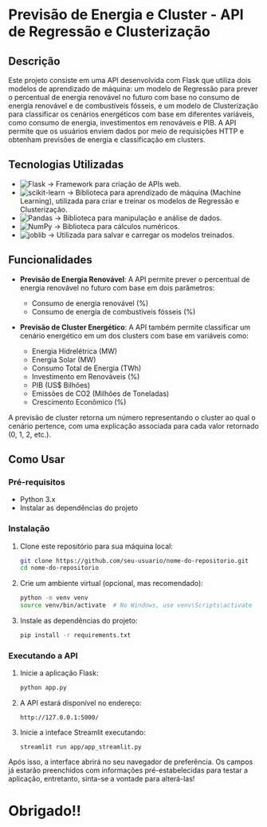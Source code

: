 # Previsão de Energia e Cluster - API de Regressão e Clusterização

## Descrição

Este projeto consiste em uma API desenvolvida com Flask que utiliza dois modelos de aprendizado de máquina: um modelo de Regressão para prever o percentual de energia renovável no futuro com base no consumo de energia renovável e de combustíveis fósseis, e um modelo de Clusterização para classificar os cenários energéticos com base em diferentes variáveis, como consumo de energia, investimentos em renováveis e PIB. A API permite que os usuários enviem dados por meio de requisições HTTP e obtenham previsões de energia e classificação em clusters.

## Tecnologias Utilizadas

- ![Flask](https://img.shields.io/badge/Flask-%23000.svg?style=for-the-badge&logo=flask&logoColor=white) -> Framework para criação de APIs web.
- ![scikit-learn](https://img.shields.io/badge/scikit--learn-%23F7931E.svg?style=for-the-badge&logo=scikit-learn&logoColor=white) -> Biblioteca para aprendizado de máquina (Machine Learning), utilizada para criar e treinar os modelos de Regressão e Clusterização.
- ![Pandas](https://img.shields.io/badge/Pandas-%23150458.svg?style=for-the-badge&logo=pandas&logoColor=white) -> Biblioteca para manipulação e análise de dados.
- ![NumPy](https://img.shields.io/badge/NumPy-%23013243.svg?style=for-the-badge&logo=numpy&logoColor=white) -> Biblioteca para cálculos numéricos.
- ![joblib](https://img.shields.io/badge/joblib-%23A7A8AA.svg?style=for-the-badge&logo=joblib&logoColor=white) -> Utilizada para salvar e carregar os modelos treinados.

## Funcionalidades

- **Previsão de Energia Renovável**: A API permite prever o percentual de energia renovável no futuro com base em dois parâmetros:
  - Consumo de energia renovável (%)
  - Consumo de energia de combustíveis fósseis (%)

- **Previsão de Cluster Energético**: A API também permite classificar um cenário energético em um dos clusters com base em variáveis como:
  - Energia Hidrelétrica (MW)
  - Energia Solar (MW)
  - Consumo Total de Energia (TWh)
  - Investimento em Renováveis (%)
  - PIB (US$ Bilhões)
  - Emissões de CO2 (Milhões de Toneladas)
  - Crescimento Econômico (%)

A previsão de cluster retorna um número representando o cluster ao qual o cenário pertence, com uma explicação associada para cada valor retornado (0, 1, 2, etc.).

## Como Usar

### Pré-requisitos

- Python 3.x
- Instalar as dependências do projeto

### Instalação

1. Clone este repositório para sua máquina local:
    ```bash
    git clone https://github.com/seu-usuario/nome-do-repositorio.git
    cd nome-do-repositorio
    ```

2. Crie um ambiente virtual (opcional, mas recomendado):
    ```bash
    python -m venv venv
    source venv/bin/activate  # No Windows, use venv\Scripts\activate
    ```

3. Instale as dependências do projeto:
    ```bash
    pip install -r requirements.txt
    ```

### Executando a API

1. Inicie a aplicação Flask:
    ```bash
    python app.py
    ```

2. A API estará disponível no endereço:
    ```
    http://127.0.0.1:5000/
    ```

3. Inicie a inteface Streamlit executando:
    ```
    streamlit run app/app_streamlit.py
    ```

Após isso, a interface abrirá no seu navegador de preferência. Os campos já estarão preenchidos com informações pré-estabelecidas para testar a aplicação, entretanto, sinta-se a vontade para alterá-las!

# Obrigado!!
